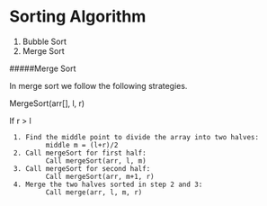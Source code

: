 # Sorting Algorithm 

1. Bubble Sort
2. Merge Sort 



 #####Merge Sort
 
 In merge sort we follow the following strategies.
 
MergeSort(arr[], l,  r)

If r > l

     1. Find the middle point to divide the array into two halves:  
             middle m = (l+r)/2
     2. Call mergeSort for first half:   
             Call mergeSort(arr, l, m)
     3. Call mergeSort for second half:
             Call mergeSort(arr, m+1, r)
     4. Merge the two halves sorted in step 2 and 3:
             Call merge(arr, l, m, r)   
